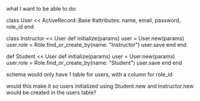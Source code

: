 what I want to be able to do:

class User << ActiveRecord::Base
  #attributes: name, email, password, role_id 
end

class Instructor << User
  def initialize(params)
    user = User.new(params)
    user.role = Role.find_or_create_by(name: "Instructor")
    user.save
  end
end

def Student << User
  def initialize(params)
    user = User.new(params)
    user.role = Role.find_or_create_by(name: "Student")
    user.save
  end
end

schema would only have 1 table for users, with a column for role_id

would this make it so users initialized using Student.new and Instructor.new would be created in the users table?
